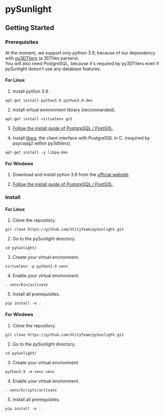 # pySunlight

## Getting Started
### Prerequisites
At the moment, we support only python 3.9, because of our dependency with [py3DTilers](https://github.com/VCityTeam/py3dtilers) (a 3DTiles parsers).  
You will also need PostgreSQL, because it's required by py3DTilers even if pySunlight doesn't use any database features.

#### For Linux
1. Install python 3.9.
```
apt-get install python3.9 python3.9-dev
```

2. Install virtual environment library (recommanded).
```
apt-get install virtualenv git
```

3. [Follow the install guide of PostgreSQL / PostGIS.](https://github.com/VCityTeam/UD-SV/blob/master/Install/Setup_PostgreSQL_PostGIS_Ubuntu.md).

4. Install [libpq](https://www.postgresql.org/docs/9.5/libpq.html), the client interface with PostgreSQL in C. (required by psycopg2 within py3dtilers).
```
apt-get install -y libpq-dev
```

#### For Windows
1. Download and install pyhon 3.9 from the [official website](https://www.python.org/downloads/windows/).

2. [Follow the install guide of PostgreSQL / PostGIS.](https://github.com/VCityTeam/UD-SV/blob/master/ImplementationKnowHow/PostgreSQL_for_cityGML.md#1-download-postgresqlpostgis).

### Install
#### For Linux
1. Clone the repository.
```
git clone https://github.com/VCityTeam/pySunlight.git
```

2. Go to the pySunlight directory.
```
cd pySunlight/
```

3. Create your virtual environment.
```
virtualenv -p python3.9 venv
```

4. Enable your virtual environment.
```
. venv/bin/activate
```

5. Install all prerequisites.
```
pip install -e .
```

#### For Windows
1. Clone the repository.
```
git clone https://github.com/VCityTeam/pySunlight.git
```

2. Go to the pySunlight directory.
```
cd pySunlight/
```

3. Create your virtual environment.
```
python3.9 -m venv venv
```

4. Enable your virtual environment.
```
. venv/Scripts/activate
```

5. Install all prerequisites.
```
pip install -e .
```
